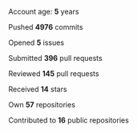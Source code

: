 Account age: **5** years

Pushed **4976** commits

Opened **5** issues

Submitted **396** pull requests

Reviewed **145** pull requests

Received **14** stars

Own **57** repositories

Contributed to **16** public repositories

